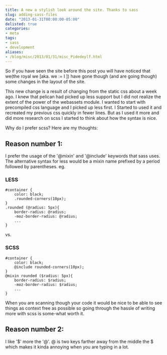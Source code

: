 ```yaml
---
title: A new a stylish look around the site. Thanks to sass
slug: adding-sass-files
date: "2013-01-31T00:00:00-05:00"
delisted: true
categories:
- meta
tags:
- sass
- development
aliases:
- /blog/misc/2013/01/31/misc_Pidedeylf.html
---
```


So if you have seen the site before this post you will have noticed that we(the
royal we [aka. we := I ])
have gone though (and are going though) some changes in the layout of the site.

<!-- excerpt -->


This new change is a result of changing from the static css about a week ago. I
knew that pelican had picked up less support but I did not realize the extent
of the power of the webassets module. I wanted to start with precompiled css
language and I picked up less first. I Started to used it and recreated my
previous css quickly in fewer lines. But as I used it more and did more
research on scss I started to think about how the syntax is nice.

Why do I prefer scss? Here are my thoughts:

## Reason number 1:

I prefer the usage of the '@mixin' and '@include' keywords that sass uses.
The alternative syntax for less would be a mixin name prefixed by a period
followed by parentheses. eg.

### LESS

    #container {
        color: black;
        .rounded-corners(10px);
    }
    .rounded (@radius: 5px){
        border-radius: @radius;
        -moz-border-radius: @radius;
        ...
    }

vs.

### SCSS

    #container {
        color: black;
        @include rounded-corners(10px);
    }
    @mixin rounded ($radius: 5px){
        border-radius: $radius;
        -moz-border-radius: $radius;
        ...
    }

When you are scanning though your code it would be nice to be able to see
things as context free as possible so going through the hassle of writing more
with scss is some-what worth it.

## Reason number 2: 

I like '$' more the '@'.  @ is two keys farther away from the
middle the $ which makes it kinda annoying when you are typing in a lot.


